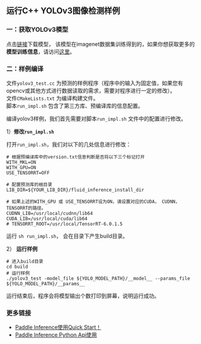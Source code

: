 ## 运行C++ YOLOv3图像检测样例

### 一：获取YOLOv3模型

点击[链接](https://paddle-inference-dist.cdn.bcebos.com/PaddleLite/yolov3_infer.tar.gz)下载模型， 该模型在imagenet数据集训练得到的，如果你想获取更多的**模型训练信息**，请访问[这里](https://github.com/PaddlePaddle/PaddleDetection)。

### 二：**样例编译**

文件`yolov3_test.cc` 为预测的样例程序（程序中的输入为固定值，如果您有opencv或其他方式进行数据读取的需求，需要对程序进行一定的修改）。  
文件`CMakeLists.txt` 为编译构建文件。  
脚本`run_impl.sh` 包含了第三方库、预编译库的信息配置。

编译yolov3样例，我们首先需要对脚本`run_impl.sh` 文件中的配置进行修改。

1）**修改`run_impl.sh`**

打开`run_impl.sh`，我们对以下的几处信息进行修改：

```shell
# 根据预编译库中的version.txt信息判断是否将以下三个标记打开
WITH_MKL=ON
WITH_GPU=ON
USE_TENSORRT=OFF

# 配置预测库的根目录
LIB_DIR=${YOUR_LIB_DIR}/fluid_inference_install_dir

# 如果上述的WITH_GPU 或 USE_TENSORRT设为ON，请设置对应的CUDA， CUDNN， TENSORRT的路径。
CUDNN_LIB=/usr/local/cudnn/lib64
CUDA_LIB=/usr/local/cuda/lib64
# TENSORRT_ROOT=/usr/local/TensorRT-6.0.1.5
```

运行 `sh run_impl.sh`， 会在目录下产生build目录。


2） **运行样例**

```shell
# 进入build目录
cd build
# 运行样例
./yolov3_test -model_file ${YOLO_MODEL_PATH}/__model__ --params_file ${YOLO_MODEL_PATH}/__params__
```

运行结束后，程序会将模型输出个数打印到屏幕，说明运行成功。

### 更多链接
- [Paddle Inference使用Quick Start！]()
- [Paddle Inference Python Api使用]()
